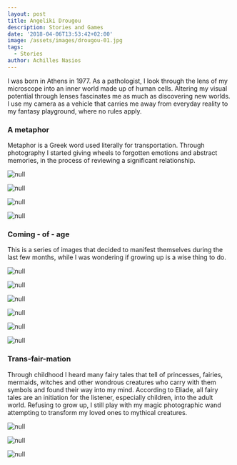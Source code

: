 ```yaml
---
layout: post
title: Angeliki Drougou
description: Stories and Games
date: '2018-04-06T13:53:42+02:00'
image: /assets/images/drougou-01.jpg
tags:
  - Stories
author: Achilles Nasios
---
```

I was born in Athens in 1977. As a pathologist, I look through the lens of my microscope into an inner world made up of human cells. Altering my visual potential through lenses fascinates me as much as discovering new worlds.  I use my camera as a vehicle that carries me away from everyday reality to my fantasy playground, where no rules apply.

### A metaphor

Metaphor is a Greek word used literally for transportation. Through photography I started giving wheels to forgotten emotions and abstract memories, in the process of reviewing a significant relationship. 

![null](/assets/images/drougou-01.jpg)

![null](/assets/images/drougou-02.jpg)

![null](/assets/images/drougou-03.jpg)

![null](/assets/images/drougou2-present.jpg#full)

### Coming - of - age

This is a series of images that decided to manifest themselves during the last few months, while I was wondering if growing up is a wise thing to do.

![null](/assets/images/drougou2.1.jpg)

![null](/assets/images/drougou2.2.jpg)

![null](/assets/images/drougou2.3.jpg)

![null](/assets/images/drougou2.4.jpg)

![null](/assets/images/drougou2.5.jpg)

![null](/assets/images/drougou-present-s3.jpg#full)

### Trans-fair-mation
    
Through childhood I heard many fairy tales that tell of princesses, fairies, mermaids, witches and other wondrous creatures who carry with them symbols and found their way into my mind. According to Eliade, all fairy tales are an initiation for the listener, especially children, into the adult world. Refusing to grow up, I still play with my magic photographic wand attempting to transform my loved ones to mythical creatures.

![null](/assets/images/α.jpg)

![null](/assets/images/β.jpg)

![null](/assets/images/γ1.jpg)
